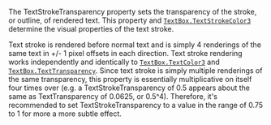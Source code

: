 The TextStrokeTransparency property sets the transparency of the stroke,
or outline, of rendered text. This property and
[`TextBox.TextStrokeColor3`](https://create.roblox.com/docs/reference/engine/classes/TextBox#TextStrokeColor3) determine the visual properties of the
text stroke.

Text stroke is rendered before normal text and is simply 4 renderings of
the same text in +/- 1 pixel offsets in each direction. Text stroke
rendering works independently and identically to
[`TextBox.TextColor3`](https://create.roblox.com/docs/reference/engine/classes/TextBox#TextColor3) and [`TextBox.TextTransparency`](https://create.roblox.com/docs/reference/engine/classes/TextBox#TextTransparency). Since
text stroke is simply multiple renderings of the same transparency, this
property is essentially multiplicative on itself four times over (e.g. a
TextStrokeTransparency of 0.5 appears about the same as TextTransparency
of 0.0625, or 0.5^4). Therefore, it's recommended to set
TextStrokeTransparency to a value in the range of 0.75 to 1 for more a
more subtle effect.